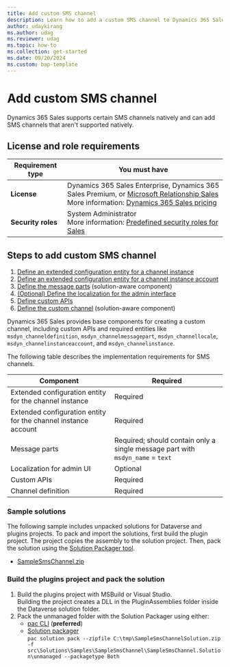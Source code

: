 ```yaml
---
title: Add custom SMS channel 
description: Learn how to add a custom SMS channel to Dynamics 365 Sales.
author: udaykirang
ms.author: udag
ms.reviewer: udag
ms.topic: how-to
ms.collection: get-started 
ms.date: 09/20/2024
ms.custom: bap-template 
---
```


# Add custom SMS channel

Dynamics 365 Sales supports certain SMS channels natively and can add SMS channels that aren't supported natively.

## License and role requirements

| Requirement type | You must have |
|-----------------------|---------|
| **License** | Dynamics 365 Sales Enterprise, Dynamics 365 Sales Premium, or [Microsoft Relationship Sales](https://dynamics.microsoft.com/en-in/sales/relationship-sales/) <br>More information: [Dynamics 365 Sales pricing](https://dynamics.microsoft.com/sales/pricing/) |
| **Security roles** | System Administrator <br>  More information: [Predefined security roles for Sales](security-roles-for-sales.md)|

## Steps to add custom SMS channel

1. [Define an extended configuration entity for a channel instance](custom-define-sms-instance.md)  
1. [Define an extended configuration entity for a channel instance account](custom-define-sms-account.md)  
1. [Define the message parts](custom-sms-message-parts.md) (solution-aware component)  
1. [(Optional) Define the localization for the admin interface](custom-sms-localization-admin.md)  
1. [Define custom APIs](custom-sms-custom-api.md)  
1. [Define the custom channel](custom-define-sms-definition.md) (solution-aware component)  

Dynamics 365 Sales provides base components for creating a custom channel, including custom APIs and required entities like `msdyn_channeldefinition`, `msdyn_channelmessagepart`, `msdyn_channellocale`, `msdyn_channelinstanceaccount`, and `msdyn_channelinstance`.

The following table describes the implementation requirements for SMS channels.

| **Component** | **Required** |
| --- | --- |
| Extended configuration entity for the channel instance | Required |
| Extended configuration entity for the channel instance account | Required |
| Message parts | Required; should contain only a single message part with `msdyn_name` = `text` |
| Localization for admin UI | Optional |
| Custom APIs | Required |
| Channel definition | Required |  

### Sample solutions

The following sample includes unpacked solutions for Dataverse and plugins projects. To pack and import the solutions, first build the plugin project. The project copies the assembly to the solution project. Then, pack the solution using the [Solution Packager tool](/power-platform/alm/solution-packager-tool).

- [SampleSmsChannel.zip](https://download.microsoft.com/download/c/c/6/cc6fed59-f95a-4577-aed5-49daa62b1f66/SampleSmsChannel-2022.12.zip)

### Build the plugins project and pack the solution

1. Build the plugins project with MSBuild or Visual Studio.  
    Building the project creates a DLL in the PluginAssemblies folder inside the Dataverse solution folder.  
1. Pack the unmanaged folder with the Solution Packager using either:  
    - [pac CLI](/power-platform/developer/cli/reference/solution#pac-solution-pack) (**preferred**)  
    - [Solution packager](/dynamics365/customerengagement/on-premises/developer/compress-extract-solution-file-solutionpackager)  
    `pac solution pack --zipfile C:\tmp\SampleSmsChannelSolution.zip -f src\Solutions\Samples\SampleSmsChannel\SampleSmsChannel.Solution\unmanaged --packagetype Both`  